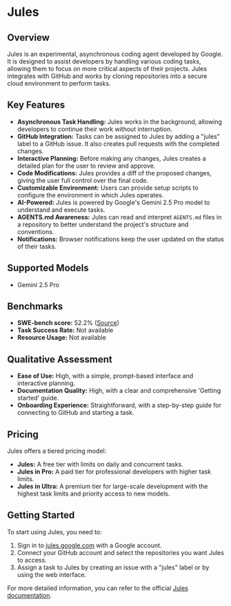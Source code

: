 # Jules

## Overview

Jules is an experimental, asynchronous coding agent developed by Google. It is designed to assist developers by handling various coding tasks, allowing them to focus on more critical aspects of their projects. Jules integrates with GitHub and works by cloning repositories into a secure cloud environment to perform tasks.

## Key Features

- **Asynchronous Task Handling:** Jules works in the background, allowing developers to continue their work without interruption.
- **GitHub Integration:** Tasks can be assigned to Jules by adding a "jules" label to a GitHub issue. It also creates pull requests with the completed changes.
- **Interactive Planning:** Before making any changes, Jules creates a detailed plan for the user to review and approve.
- **Code Modifications:** Jules provides a diff of the proposed changes, giving the user full control over the final code.
- **Customizable Environment:** Users can provide setup scripts to configure the environment in which Jules operates.
- **AI-Powered:** Jules is powered by Google's Gemini 2.5 Pro model to understand and execute tasks.
- **AGENTS.md Awareness:** Jules can read and interpret `AGENTS.md` files in a repository to better understand the project's structure and conventions.
- **Notifications:** Browser notifications keep the user updated on the status of their tasks.

## Supported Models

- Gemini 2.5 Pro

## Benchmarks

- **SWE-bench score:** 52.2% ([Source](https://aiagentindex.mit.edu/jules/))
- **Task Success Rate:** Not available
- **Resource Usage:** Not available

## Qualitative Assessment

- **Ease of Use:** High, with a simple, prompt-based interface and interactive planning.
- **Documentation Quality:** High, with a clear and comprehensive 'Getting started' guide.
- **Onboarding Experience:** Straightforward, with a step-by-step guide for connecting to GitHub and starting a task.

## Pricing

Jules offers a tiered pricing model:

- **Jules:** A free tier with limits on daily and concurrent tasks.
- **Jules in Pro:** A paid tier for professional developers with higher task limits.
- **Jules in Ultra:** A premium tier for large-scale development with the highest task limits and priority access to new models.

## Getting Started

To start using Jules, you need to:

1.  Sign in to [jules.google.com](https://jules.google.com) with a Google account.
2.  Connect your GitHub account and select the repositories you want Jules to access.
3.  Assign a task to Jules by creating an issue with a "jules" label or by using the web interface.

For more detailed information, you can refer to the official [Jules documentation](https://jules.google/docs).
